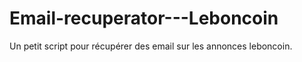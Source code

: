 Email-recuperator---Leboncoin
=============================

Un petit script pour récupérer des email sur les annonces leboncoin.

